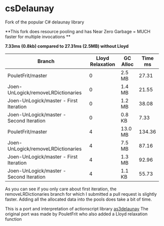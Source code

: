 csDelaunay
==========

Fork of the popular C# delaunay library 

**This fork does resource pooling and has Near Zero Garbage = MUCH faster for multiple invocations **

**7.33ms (0.8kb) compared to 27.31ms (2.5MB) without Lloyd**

| Branch | Lloyd Relaxation | GC Alloc | Time ms |
| --------------- | --------------- | --------------- | --------------- |
| PouletFrit/master | 0 | 2.5 MB | 27.31 |
| Joen-UnLogick/removeLRDictionaries | 0 | 1.4 MB | 21.55 |
| Joen-UnLogick/master - First Iteration | 0 | 1.2 MB | 38.08 |
| Joen-UnLogick/master - Second Iteration | 0 | 0.8 KB | 7.33 |
| PouletFrit/master | 4 | 13.0 MB | 134.36  |
| Joen-UnLogick/removeLRDictionaries | 4 | 7.5 MB | 87.16  |
| Joen-UnLogick/master - First Iteration | 4 | 1.3 MB | 92.96 |
| Joen-UnLogick/master - Second Iteration | 4 | 1.1 KB | 55.73 |

As you can see if you only care about first iteration, the removeLRDictionaries branch for which I submitted a pull request is slightly faster. Adding all the allocated data into the pools does take a bit of time.

This is a port and interpretation of actionscript library [as3delaunay](http://nodename.github.io/as3delaunay/)
The original port was made by PouletFrit who also added a Lloyd relaxation function
